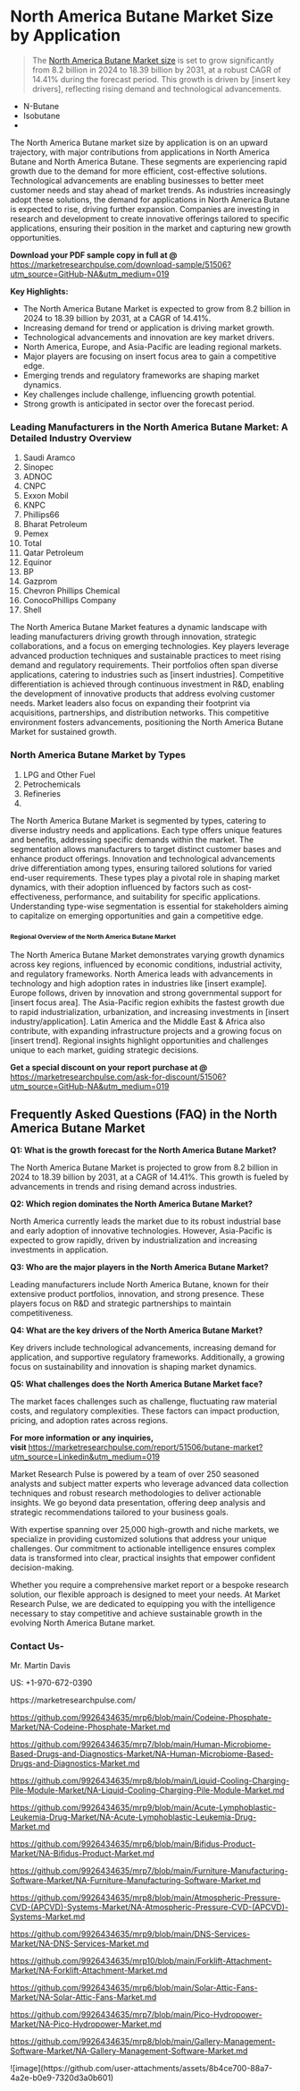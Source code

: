 <h1>North America Butane Market&nbsp;Size by Application</h1><blockquote><p>The <a href="https://marketresearchpulse.com/download-sample/51506?utm_source=GitHub-NA&amp;utm_medium=019">North America Butane Market size</a> is set to grow significantly from 8.2 billion in 2024 to 18.39 billion by 2031, at a robust CAGR of 14.41% during the forecast period. This growth is driven by [insert key drivers], reflecting rising demand and technological advancements.</p></blockquote><ul><li>N-Butane<li> Isobutane<li> </li></ul><p>The North America Butane market size by application is on an upward trajectory, with major contributions from applications in North America Butane and North America Butane. These segments are experiencing rapid growth due to the demand for more efficient, cost-effective solutions. Technological advancements are enabling businesses to better meet customer needs and stay ahead of market trends. As industries increasingly adopt these solutions, the demand for applications in North America Butane is expected to rise, driving further expansion. Companies are investing in research and development to create innovative offerings tailored to specific applications, ensuring their position in the market and capturing new growth opportunities.</p><p><strong>Download your PDF sample copy in full at @ </strong><a href="https://marketresearchpulse.com/download-sample/51506?utm_source=GitHub-NA&amp;utm_medium=019">https://marketresearchpulse.com/download-sample/51506?utm_source=GitHub-NA&amp;utm_medium=019</a></p><p><strong>Key Highlights: </strong></p><ul><li>The North America Butane Market is expected to grow from 8.2 billion in 2024 to 18.39 billion by 2031, at a CAGR of 14.41%.</li><li>Increasing demand for trend or application is driving market growth.</li><li>Technological advancements and innovation are key market drivers.</li><li>North America, Europe, and Asia-Pacific are leading regional markets.</li><li>Major players are focusing on insert focus area to gain a competitive edge.</li><li>Emerging trends and regulatory frameworks are shaping market dynamics.</li><li>Key challenges include challenge, influencing growth potential.</li><li>Strong growth is anticipated in sector over the forecast period.</li></ul><h3>Leading Manufacturers in the North America Butane Market: A Detailed Industry Overview</h3><ol><li>Saudi Aramco</li><li>Sinopec</li><li>ADNOC</li><li>CNPC</li><li>Exxon Mobil</li><li>KNPC</li><li>Phillips66</li><li>Bharat Petroleum</li><li>Pemex</li><li>Total</li><li>Qatar Petroleum</li><li>Equinor</li><li>BP</li><li>Gazprom</li><li>Chevron Phillips Chemical</li><li>ConocoPhillips Company</li><li>Shell</li></ol><div class="flex max-w-full flex-col flex-grow"><div class="min-h-8 text-message flex w-full flex-col items-end gap-2 whitespace-normal break-words [.text-message+&amp;]:mt-5" dir="auto" data-message-author-role="assistant" data-message-id="fd8432e4-4910-450d-b182-61b7bfb0a01f" data-message-model-slug="gpt-4o"><div class="flex w-full flex-col gap-1 empty:hidden first:pt-[3px]"><div class="markdown prose w-full break-words dark:prose-invert light"><p>The North America Butane Market features a dynamic landscape with leading manufacturers driving growth through innovation, strategic collaborations, and a focus on emerging technologies. Key players leverage advanced production techniques and sustainable practices to meet rising demand and regulatory requirements. Their portfolios often span diverse applications, catering to industries such as [insert industries]. Competitive differentiation is achieved through continuous investment in R&amp;D, enabling the development of innovative products that address evolving customer needs. Market leaders also focus on expanding their footprint via acquisitions, partnerships, and distribution networks. This competitive environment fosters advancements, positioning the North America Butane Market for sustained growth.</p></div></div></div></div><h3>North America Butane Market by Types</h3><ol><li>LPG and Other Fuel<li> Petrochemicals<li> Refineries<li> </li></ol><div class="flex max-w-full flex-col flex-grow"><div class="min-h-8 text-message flex w-full flex-col items-end gap-2 whitespace-normal break-words [.text-message+&amp;]:mt-5" dir="auto" data-message-author-role="assistant" data-message-id="084470be-0bb7-4664-bddf-5156b4f41249" data-message-model-slug="gpt-4o-mini"><div class="flex w-full flex-col gap-1 empty:hidden first:pt-[3px]"><div class="markdown prose w-full break-words dark:prose-invert light"><p>The North America Butane Market is segmented by types, catering to diverse industry needs and applications. Each type offers unique features and benefits, addressing specific demands within the market. The segmentation allows manufacturers to target distinct customer bases and enhance product offerings. Innovation and technological advancements drive differentiation among types, ensuring tailored solutions for varied end-user requirements. These types play a pivotal role in shaping market dynamics, with their adoption influenced by factors such as cost-effectiveness, performance, and suitability for specific applications. Understanding type-wise segmentation is essential for stakeholders aiming to capitalize on emerging opportunities and gain a competitive edge.</p></div></div></div></div><h3><span style="font-size: 11px;">Regional Overview of the North America Butane Market</span></h3><div class="flex max-w-full flex-col flex-grow"><div class="min-h-8 text-message flex w-full flex-col items-end gap-2 whitespace-normal break-words [.text-message+&amp;]:mt-5" dir="auto" data-message-author-role="assistant" data-message-id="e9038762-ce64-4e30-91c9-9bd413514231" data-message-model-slug="gpt-4o-mini"><div class="flex w-full flex-col gap-1 empty:hidden first:pt-[3px]"><div class="markdown prose w-full break-words dark:prose-invert light"><p>The North America Butane Market demonstrates varying growth dynamics across key regions, influenced by economic conditions, industrial activity, and regulatory frameworks. North America leads with advancements in technology and high adoption rates in industries like [insert example]. Europe follows, driven by innovation and strong governmental support for [insert focus area]. The Asia-Pacific region exhibits the fastest growth due to rapid industrialization, urbanization, and increasing investments in [insert industry/application]. Latin America and the Middle East &amp; Africa also contribute, with expanding infrastructure projects and a growing focus on [insert trend]. Regional insights highlight opportunities and challenges unique to each market, guiding strategic decisions.</p></div></div></div></div><p><strong>Get a special discount on your report purchase at @ </strong><a href="https://marketresearchpulse.com/ask-for-discount/51506?utm_source=GitHub-NA&amp;utm_medium=019">https://marketresearchpulse.com/ask-for-discount/51506?utm_source=GitHub-NA&amp;utm_medium=019</a></p><h2>Frequently Asked Questions (FAQ) in the North America Butane Market</h2><p><strong>Q1: What is the growth forecast for the North America Butane Market?</strong></p><p>The North America Butane Market is projected to grow from 8.2 billion in 2024 to 18.39 billion by 2031, at a CAGR of 14.41%. This growth is fueled by advancements in trends and rising demand across industries.</p><p><strong>Q2: Which region dominates the North America Butane Market?</strong></p><p>North America currently leads the market due to its robust industrial base and early adoption of innovative technologies. However, Asia-Pacific is expected to grow rapidly, driven by industrialization and increasing investments in application.</p><p><strong>Q3: Who are the major players in the North America Butane Market?</strong></p><p>Leading manufacturers include North America Butane, known for their extensive product portfolios, innovation, and strong presence. These players focus on R&amp;D and strategic partnerships to maintain competitiveness.</p><p><strong>Q4: What are the key drivers of the North America Butane Market?</strong></p><p>Key drivers include technological advancements, increasing demand for application, and supportive regulatory frameworks. Additionally, a growing focus on sustainability and innovation is shaping market dynamics.</p><p><strong>Q5: What challenges does the North America Butane Market face?</strong></p><p>The market faces challenges such as challenge, fluctuating raw material costs, and regulatory complexities. These factors can impact production, pricing, and adoption rates across regions.</p><p><strong>For more information or any inquiries, visit&nbsp;</strong><a href="https://marketresearchpulse.com/report/51506/butane-market?utm_source=Linkedin&utm_medium=019">https://marketresearchpulse.com/report/51506/butane-market?utm_source=Linkedin&utm_medium=019</a></p><p>Market Research Pulse is powered by a team of over 250 seasoned analysts and subject matter experts who leverage advanced data collection techniques and robust research methodologies to deliver actionable insights. We go beyond data presentation, offering deep analysis and strategic recommendations tailored to your business goals.</p><p>With expertise spanning over 25,000 high-growth and niche markets, we specialize in providing customized solutions that address your unique challenges. Our commitment to actionable intelligence ensures complex data is transformed into clear, practical insights that empower confident decision-making.</p><p>Whether you require a comprehensive market report or a bespoke research solution, our flexible approach is designed to meet your needs. At Market Research Pulse, we are dedicated to equipping you with the intelligence necessary to stay competitive and achieve sustainable growth in the evolving North America Butane market.</p><h3><strong>Contact Us-</strong></h3><p>Mr. Martin Davis</p><p>US: +1-970-672-0390</p><p>https://marketresearchpulse.com/</p><p><a href="https://github.com/9926434635/mrp6/blob/main/Codeine-Phosphate-Market/NA-Codeine-Phosphate-Market.md">https://github.com/9926434635/mrp6/blob/main/Codeine-Phosphate-Market/NA-Codeine-Phosphate-Market.md</a></p><p><a href="https://github.com/9926434635/mrp7/blob/main/Human-Microbiome-Based-Drugs-and-Diagnostics-Market/NA-Human-Microbiome-Based-Drugs-and-Diagnostics-Market.md">https://github.com/9926434635/mrp7/blob/main/Human-Microbiome-Based-Drugs-and-Diagnostics-Market/NA-Human-Microbiome-Based-Drugs-and-Diagnostics-Market.md</a></p><p><a href="https://github.com/9926434635/mrp8/blob/main/Liquid-Cooling-Charging-Pile-Module-Market/NA-Liquid-Cooling-Charging-Pile-Module-Market.md">https://github.com/9926434635/mrp8/blob/main/Liquid-Cooling-Charging-Pile-Module-Market/NA-Liquid-Cooling-Charging-Pile-Module-Market.md</a></p><p><a href="https://github.com/9926434635/mrp9/blob/main/Acute-Lymphoblastic-Leukemia-Drug-Market/NA-Acute-Lymphoblastic-Leukemia-Drug-Market.md">https://github.com/9926434635/mrp9/blob/main/Acute-Lymphoblastic-Leukemia-Drug-Market/NA-Acute-Lymphoblastic-Leukemia-Drug-Market.md</a></p><p><a href="https://github.com/9926434635/mrp6/blob/main/Bifidus-Product-Market/NA-Bifidus-Product-Market.md">https://github.com/9926434635/mrp6/blob/main/Bifidus-Product-Market/NA-Bifidus-Product-Market.md</a></p><p><a href="https://github.com/9926434635/mrp7/blob/main/Furniture-Manufacturing-Software-Market/NA-Furniture-Manufacturing-Software-Market.md">https://github.com/9926434635/mrp7/blob/main/Furniture-Manufacturing-Software-Market/NA-Furniture-Manufacturing-Software-Market.md</a></p><p><a href="https://github.com/9926434635/mrp8/blob/main/Atmospheric-Pressure-CVD-(APCVD)-Systems-Market/NA-Atmospheric-Pressure-CVD-(APCVD)-Systems-Market.md">https://github.com/9926434635/mrp8/blob/main/Atmospheric-Pressure-CVD-(APCVD)-Systems-Market/NA-Atmospheric-Pressure-CVD-(APCVD)-Systems-Market.md</a></p><p><a href="https://github.com/9926434635/mrp9/blob/main/DNS-Services-Market/NA-DNS-Services-Market.md">https://github.com/9926434635/mrp9/blob/main/DNS-Services-Market/NA-DNS-Services-Market.md</a></p><p><a href="https://github.com/9926434635/mrp10/blob/main/Forklift-Attachment-Market/NA-Forklift-Attachment-Market.md">https://github.com/9926434635/mrp10/blob/main/Forklift-Attachment-Market/NA-Forklift-Attachment-Market.md</a></p><p><a href="https://github.com/9926434635/mrp6/blob/main/Solar-Attic-Fans-Market/NA-Solar-Attic-Fans-Market.md">https://github.com/9926434635/mrp6/blob/main/Solar-Attic-Fans-Market/NA-Solar-Attic-Fans-Market.md</a></p><p><a href="https://github.com/9926434635/mrp7/blob/main/Pico-Hydropower-Market/NA-Pico-Hydropower-Market.md">https://github.com/9926434635/mrp7/blob/main/Pico-Hydropower-Market/NA-Pico-Hydropower-Market.md</a></p><p><a href="https://github.com/9926434635/mrp8/blob/main/Gallery-Management-Software-Market/NA-Gallery-Management-Software-Market.md">https://github.com/9926434635/mrp8/blob/main/Gallery-Management-Software-Market/NA-Gallery-Management-Software-Market.md</a></p>
![image](https://github.com/user-attachments/assets/8b4ce700-88a7-4a2e-b0e9-7320d3a0b601)

